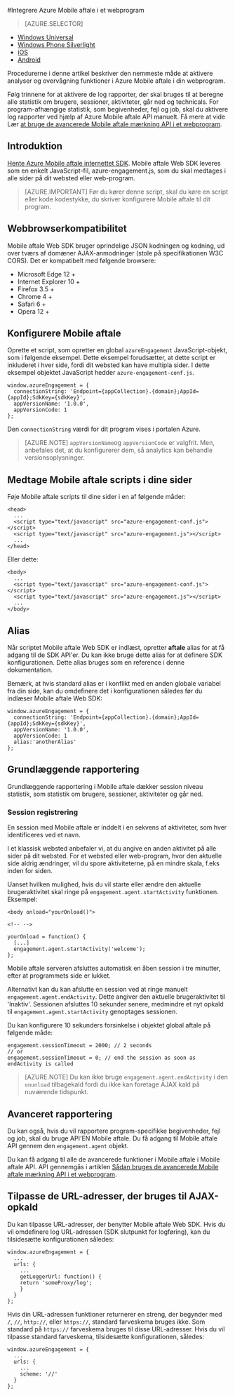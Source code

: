 <properties
    pageTitle="Azure Mobile aftale Web SDK integration | Microsoft Azure"
    description="De seneste opdateringer og procedurer til Azure Mobile aftale Web SDK"
    services="mobile-engagement"
    documentationCenter="mobile"
    authors="piyushjo"
    manager="erikre"
    editor="" />

<tags
    ms.service="mobile-engagement"
    ms.workload="mobile"
    ms.tgt_pltfrm="web"
    ms.devlang="js"
    ms.topic="article"
    ms.date="02/29/2016"
    ms.author="piyushjo" />

#<a name="integrate-azure-mobile-engagement-in-a-web-application"></a>Integrere Azure Mobile aftale i et webprogram

> [AZURE.SELECTOR]
- [Windows Universal](mobile-engagement-windows-store-integrate-engagement.md)
- [Windows Phone Silverlight](mobile-engagement-windows-phone-integrate-engagement.md)
- [iOS](mobile-engagement-ios-integrate-engagement.md)
- [Android](mobile-engagement-android-integrate-engagement.md)

Procedurerne i denne artikel beskriver den nemmeste måde at aktivere analyser og overvågning funktioner i Azure Mobile aftale i din webprogram.

Følg trinnene for at aktivere de log rapporter, der skal bruges til at beregne alle statistik om brugere, sessioner, aktiviteter, går ned og technicals. For program-afhængige statistik, som begivenheder, fejl og job, skal du aktivere log rapporter ved hjælp af Azure Mobile aftale API manuelt. Få mere at vide Lær [at bruge de avancerede Mobile aftale mærkning API i et webprogram](mobile-engagement-web-use-engagement-api.md).

## <a name="introduction"></a>Introduktion

[Hente Azure Mobile aftale internettet SDK](http://aka.ms/P7b453).
Mobile aftale Web SDK leveres som en enkelt JavaScript-fil, azure-engagement.js, som du skal medtages i alle sider på dit websted eller web-program.

> [AZURE.IMPORTANT] Før du kører denne script, skal du køre en script eller kode kodestykke, du skriver konfigurere Mobile aftale til dit program.

## <a name="browser-compatibility"></a>Webbrowserkompatibilitet

Mobile aftale Web SDK bruger oprindelige JSON kodningen og kodning, ud over tværs af domæner AJAX-anmodninger (stole på specifikationen W3C CORS). Det er kompatibelt med følgende browsere:

* Microsoft Edge 12 +
* Internet Explorer 10 +
* Firefox 3.5 +
* Chrome 4 +
* Safari 6 +
* Opera 12 +

## <a name="configure-mobile-engagement"></a>Konfigurere Mobile aftale

Oprette et script, som opretter en global `azureEngagement` JavaScript-objekt, som i følgende eksempel. Dette eksempel forudsætter, at dette script er inkluderet i hver side, fordi dit websted kan have multipla sider. I dette eksempel objektet JavaScript hedder `azure-engagement-conf.js`.

    window.azureEngagement = {
      connectionString: 'Endpoint={appCollection}.{domain};AppId={appId};SdkKey={sdkKey}',
      appVersionName: '1.0.0',
      appVersionCode: 1
    };

Den `connectionString` værdi for dit program vises i portalen Azure.

> [AZURE.NOTE] `appVersionName`og `appVersionCode` er valgfrit. Men, anbefales det, at du konfigurerer dem, så analytics kan behandle versionsoplysninger.

## <a name="include-mobile-engagement-scripts-in-your-pages"></a>Medtage Mobile aftale scripts i dine sider
Føje Mobile aftale scripts til dine sider i en af følgende måder:

    <head>
      ...
      <script type="text/javascript" src="azure-engagement-conf.js"></script>
      <script type="text/javascript" src="azure-engagement.js"></script>
      ...
    </head>

Eller dette:

    <body>
      ...
      <script type="text/javascript" src="azure-engagement-conf.js"></script>
      <script type="text/javascript" src="azure-engagement.js"></script>
      ...
    </body>

## <a name="alias"></a>Alias

Når scriptet Mobile aftale Web SDK er indlæst, opretter **aftale** alias for at få adgang til de SDK API'er. Du kan ikke bruge dette alias for at definere SDK konfigurationen. Dette alias bruges som en reference i denne dokumentation.

Bemærk, at hvis standard alias er i konflikt med en anden globale variabel fra din side, kan du omdefinere det i konfigurationen således før du indlæser Mobile aftale Web SDK:

    window.azureEngagement = {
      connectionString: 'Endpoint={appCollection}.{domain};AppId={appId};SdkKey={sdkKey}',
      appVersionName: '1.0.0',
      appVersionCode: 1
      alias:'anotherAlias'
    };

## <a name="basic-reporting"></a>Grundlæggende rapportering

Grundlæggende rapportering i Mobile aftale dækker session niveau statistik, som statistik om brugere, sessioner, aktiviteter og går ned.

### <a name="session-tracking"></a>Session registrering

En session med Mobile aftale er inddelt i en sekvens af aktiviteter, som hver identificeres ved et navn.

I et klassisk websted anbefaler vi, at du angive en anden aktivitet på alle sider på dit websted. For et websted eller web-program, hvor den aktuelle side aldrig ændringer, vil du spore aktiviteterne, på en mindre skala, f.eks inden for siden.

Uanset hvilken mulighed, hvis du vil starte eller ændre den aktuelle brugeraktivitet skal ringe på `engagement.agent.startActivity` funktionen. Eksempel:

    <body onload="yourOnload()">

    <!-- -->

    yourOnload = function() {
      [...]
      engagement.agent.startActivity('welcome');
    };

Mobile aftale serveren afsluttes automatisk en åben session i tre minutter, efter at programmets side er lukket.

Alternativt kan du kan afslutte en session ved at ringe manuelt `engagement.agent.endActivity`. Dette angiver den aktuelle brugeraktivitet til 'Inaktiv'.  Sessionen afsluttes 10 sekunder senere, medmindre et nyt opkald til `engagement.agent.startActivity` genoptages sessionen.

Du kan konfigurere 10 sekunders forsinkelse i objektet global aftale på følgende måde:

    engagement.sessionTimeout = 2000; // 2 seconds
    // or
    engagement.sessionTimeout = 0; // end the session as soon as endActivity is called

> [AZURE.NOTE] Du kan ikke bruge `engagement.agent.endActivity` i den `onunload` tilbagekald fordi du ikke kan foretage AJAX kald på nuværende tidspunkt.

## <a name="advanced-reporting"></a>Avanceret rapportering

Du kan også, hvis du vil rapportere program-specifikke begivenheder, fejl og job, skal du bruge API'EN Mobile aftale. Du få adgang til Mobile aftale API gennem den `engagement.agent` objekt.

Du kan få adgang til alle de avancerede funktioner i Mobile aftale i Mobile aftale API. API gennemgås i artiklen [Sådan bruges de avancerede Mobile aftale mærkning API i et webprogram](mobile-engagement-web-use-engagement-api.md).

## <a name="customize-the-urls-used-for-ajax-calls"></a>Tilpasse de URL-adresser, der bruges til AJAX-opkald

Du kan tilpasse URL-adresser, der benytter Mobile aftale Web SDK. Hvis du vil omdefinere log URL-adressen (SDK slutpunkt for logføring), kan du tilsidesætte konfigurationen således:

    window.azureEngagement = {
      ...
      urls: {
        ...        
        getLoggerUrl: function() {
        return 'someProxy/log';
        }
      }
    };

Hvis din URL-adressen funktioner returnerer en streng, der begynder med `/`, `//`, `http://`, eller `https://`, standard farveskema bruges ikke. Som standard på `https://` farveskema bruges til disse URL-adresser. Hvis du vil tilpasse standard farveskema, tilsidesætte konfigurationen, således:

    window.azureEngagement = {
      ...
      urls: {
        ...      
        scheme: '//'
      }
    };
